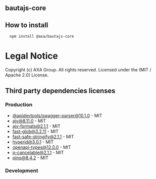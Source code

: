 ## bautajs-core

## How to install

```console
  npm install @axa/bautajs-core
```
# Legal Notice

Copyright (c) AXA Group. All rights reserved.
Licensed under the (MIT / Apache 2.0) License.

## Third party dependencies licenses

### Production
 - [@apidevtools/swagger-parser@10.1.0](https://github.com/APIDevTools/swagger-parser) - MIT
 - [ajv@8.11.0](https://github.com/ajv-validator/ajv) - MIT
 - [ajv-formats@2.1.1](https://github.com/ajv-validator/ajv-formats) - MIT
 - [fast-glob@3.2.11](https://github.com/mrmlnc/fast-glob) - MIT
 - [fast-safe-stringify@2.1.1](https://github.com/davidmarkclements/fast-safe-stringify) - MIT
 - [hyperid@3.0.1](https://github.com/mcollina/hyperid) - MIT
 - [openapi-types@12.0.0](https://github.com/kogosoftwarellc/open-api/tree/master/packages/openapi-types) - MIT
 - [p-cancelable@2.1.1](https://github.com/sindresorhus/p-cancelable) - MIT
 - [pino@8.4.2](https://github.com/pinojs/pino) - MIT

### Development
